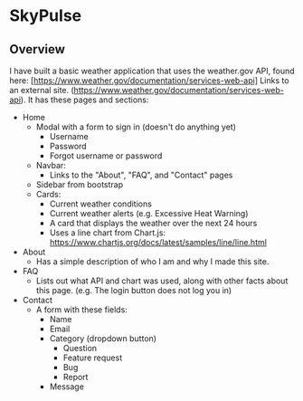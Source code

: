 # SkyPulse
## Overview

I have built a basic weather application that uses the weather.gov API, found here: 
[https://www.weather.gov/documentation/services-web-api] 
Links to an external site.
(https://www.weather.gov/documentation/services-web-api). 
It has these pages and sections:

* Home
    * Modal with a form to sign in (doesn't do anything yet)
        * Username
        * Password
        * Forgot username or password
    * Navbar:
        * Links to the "About", "FAQ", and "Contact" pages
    * Sidebar from bootstrap
    * Cards:
        * Current weather conditions
        * Current weather alerts (e.g. Excessive Heat Warning)
        * A card that displays the weather over the next 24 hours
        * Uses a line chart from Chart.js: https://www.chartjs.org/docs/latest/samples/line/line.html
* About
    * Has a simple description of who I am and why I made this site.
* FAQ
    * Lists out what API and chart was used, along with other facts about this page. (e.g. The login button does not log you in)
* Contact
    * A form with these fields:
        * Name
        * Email
        * Category (dropdown button)
            * Question
            * Feature request
            * Bug
            * Report
        * Message
